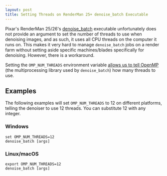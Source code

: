 ```yaml
---
layout: post
title: Setting Threads on RenderMan 25+ denoise_batch Executable
---
```

Pixar's RenderMan 25/26's [denoise_batch](https://rmanwiki-26.pixar.com/space/REN26/19661811/Denoiser+Command+Line) executable unfortunately does not provide an argument to set the number of threads to use when denoising images, and as such, it uses all CPU threads on the computer it runs on. This makes it very hard to manage `denoise_batch` jobs on a render farm without setting aside specific machines/blades specifically for denoising. However, there is a workaround.

Setting the `OMP_NUM_THREADS` environment variable [allows us to tell OpenMP](https://www.openmp.org/spec-html/5.0/openmpse50.html) (the multiprocessing library used by `denoise_batch`) how many threads to use.

## Examples
The following examples will set `OMP_NUM_THREADS` to 12 on different platforms, telling the denoiser to use 12 threads. You can substitute 12 with any integer.
### Windows
```
set OMP_NUM_THREADS=12
denoise_batch [args]
```
### Linux/macOS
```
export OMP_NUM_THREADS=12
denoise_batch [args]
```
